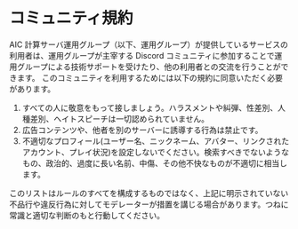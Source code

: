 # コミュニティ規約

AIC 計算サーバ運用グループ（以下、運用グループ）が提供しているサービスの利用者は、運用グループが主宰する Discord コミュニティに参加することで運用グループによる技術サポートを受けたり、他の利用者との交流を行うことができます。
このコミュニティを利用するためには以下の規約に同意いただく必要があります。

1. すべての人に敬意をもって接しましょう。ハラスメントや糾弾、性差別、人種差別、ヘイトスピーチは一切認められていません。
2. 広告コンテンツや、他者を別のサーバーに誘導する行為は禁止です。
3. 不適切なプロフィール(ユーザー名、ニックネーム、アバター、リンクされたアカウント、プレイ状況)を設定しないでください。検索すべきでないようなもの、政治的、過度に長い名前、中傷、その他不快なものが不適切に相当します。

このリストはルールのすべてを構成するものではなく、上記に明示されていない不品行や違反行為に対してモデレーターが措置を講じる場合があります。つねに常識と適切な判断のもと行動してください。
